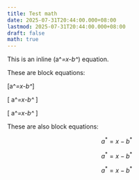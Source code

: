```yaml
---
title: Test math
date: 2025-07-31T20:44:00.000+08:00
lastmod: 2025-07-31T20:44:00.000+08:00
draft: false
math: true
---
```

This is an inline \(a^*=x-b^*\) equation.

These are block equations:

\[a^*=x-b^*\]

\[ a^*=x-b^* \]

\[
a^*=x-b^*
\]

These are also block equations:

$$a^*=x-b^*$$

$$ a^*=x-b^* $$

$$
a^*=x-b^*
$$
